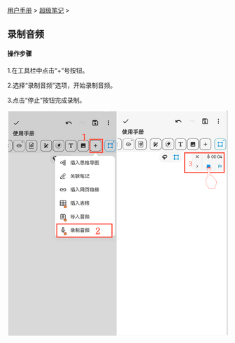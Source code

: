[用户手册](/dragonnest/drawnote/manual/zh) > [超级笔记](/dragonnest/drawnote/manual/zh/super_note) >

录制音频
---
#### 操作步骤

1.在工具栏中点击“+”号按钮。

2.选择“录制音频”选项，开始录制音频。

3.点击“停止”按钮完成录制。

![](imgs/record_audio1.png)
